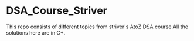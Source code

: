 # DSA_Course_Striver
This repo consists of different topics from striver's AtoZ DSA course.All the solutions here are in C+.
